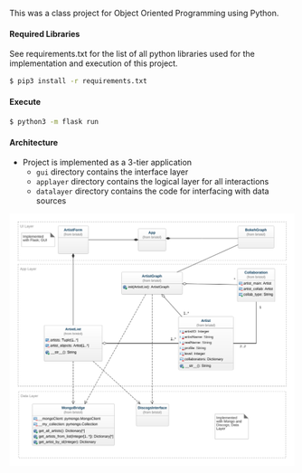 This was a class project for Object Oriented Programming using Python. 


#### Required Libraries
See requirements.txt for the list of all python libraries
used for the implementation and execution of this project.
```bash
$ pip3 install -r requirements.txt
```

#### Execute
```bash
$ python3 -m flask run
```

#### Architecture
* Project is implemented as a 3-tier application
   * ```gui``` directory contains the interface layer
   * ```applayer``` directory contains the logical layer for all interactions
   * ```datalayer``` directory contains the code for interfacing with data sources

![architecture](docs/architecture.png)

